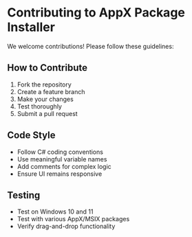 # Contributing to AppX Package Installer

We welcome contributions! Please follow these guidelines:

## How to Contribute
1. Fork the repository
2. Create a feature branch
3. Make your changes
4. Test thoroughly
5. Submit a pull request

## Code Style
- Follow C# coding conventions
- Use meaningful variable names
- Add comments for complex logic
- Ensure UI remains responsive

## Testing
- Test on Windows 10 and 11
- Test with various AppX/MSIX packages
- Verify drag-and-drop functionality